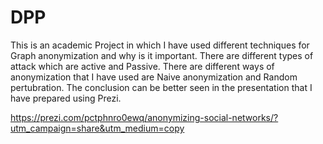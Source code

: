 # DPP

This is an academic Project in which I have used different techniques for Graph anonymization and why is it important.
There are different types of attack which are active and Passive.
There are different ways of anonymization that I have used are Naive anonymization and Random pertubration.
The conclusion can be better seen in the presentation that I have prepared using Prezi.

https://prezi.com/pctphnro0ewq/anonymizing-social-networks/?utm_campaign=share&utm_medium=copy
